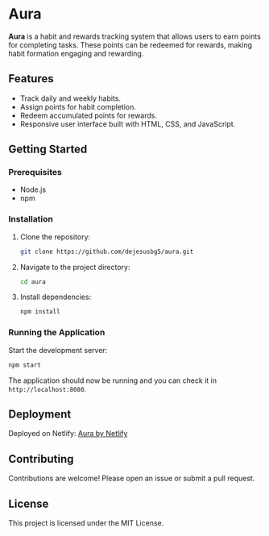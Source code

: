 # Aura

**Aura** is a habit and rewards tracking system that allows users to earn points for completing tasks. These points can be redeemed for rewards, making habit formation engaging and rewarding.

## Features

- Track daily and weekly habits.
- Assign points for habit completion.
- Redeem accumulated points for rewards.
- Responsive user interface built with HTML, CSS, and JavaScript.

## Getting Started

### Prerequisites

- Node.js
- npm

### Installation

1. Clone the repository:
    ```bash
    git clone https://github.com/dejesusbg5/aura.git
    ```
2. Navigate to the project directory:
    ```bash
    cd aura
    ```
3. Install dependencies:
    ```bash
    npm install
    ```

### Running the Application

Start the development server:
```bash
npm start
```
The application should now be running and you can check it in `http://localhost:8080`.

## Deployment

Deployed on Netlify: [Aura by Netlify](https://auraby.netlify.app/)

## Contributing

Contributions are welcome! Please open an issue or submit a pull request.

## License

This project is licensed under the MIT License.
